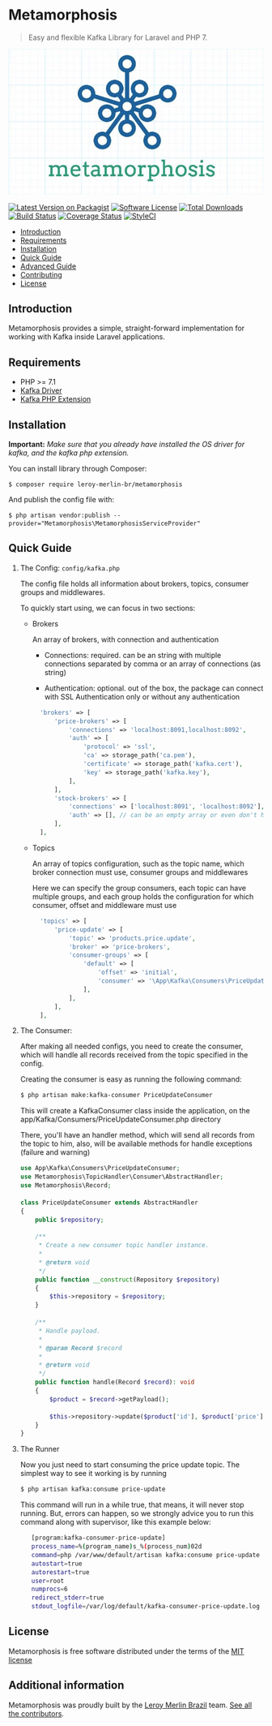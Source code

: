 # Metamorphosis

> Easy and flexible Kafka Library for Laravel and PHP 7.

![Metamorphosis](./logo.jpg)

[![Latest Version on Packagist](https://img.shields.io/packagist/v/leroy-merlin-br/metamorphosis.svg?style=flat-square)](https://packagist.org/packages/leroy-merlin-br/metamorphosis)
[![Software License](https://img.shields.io/badge/license-MIT-brightgreen.svg?style=flat-square)](LICENSE.md)
[![Total Downloads](https://img.shields.io/packagist/dt/leroy-merlin-br/metamorphosis.svg?style=flat-square)](https://packagist.org/packages/leroy-merlin-br/metamorphosis)
[![Build Status](https://travis-ci.org/leroy-merlin-br/metamorphosis.svg?branch=master)](https://travis-ci.org/leroy-merlin-br/metamorphosis)
[![Coverage Status](https://coveralls.io/repos/github/leroy-merlin-br/metamorphosis/badge.svg?branch=master)](https://coveralls.io/github/leroy-merlin-br/metamorphosis?branch=master)
[![StyleCI](https://styleci.io/repos/143462354/shield?branch=master)](https://styleci.io/repos/143462354)


- [Introduction](#introduction)
- [Requirements](#requirements)
- [Installation](#installation)
- [Quick Guide](#quick-guide)
- [Advanced Guide](docs/advanced.md)
- [Contributing](docs/CONTRIBUTING.md)
- [License](#license)


<a name="introduction"></a>
## Introduction

Metamorphosis provides a simple, straight-forward implementation for working with Kafka inside Laravel applications.

<a name="requirements"></a>
## Requirements

- PHP >= 7.1
- [Kafka Driver](https://github.com/edenhill/librdkafka)
- [Kafka PHP Extension](https://github.com/arnaud-lb/php-rdkafka)

<a name="installation"></a>
## Installation

**Important:** *Make sure that you already have installed the OS driver for kafka, and the kafka php extension.*


You can install library through Composer:

```
$ composer require leroy-merlin-br/metamorphosis
```

And publish the config file with:

```
$ php artisan vendor:publish --provider="Metamorphosis\MetamorphosisServiceProvider"
```

<a name="quick-guide"></a>
## Quick Guide

1. The Config: `config/kafka.php`

    The config file holds all information about brokers, topics, consumer groups and middlewares.

    To quickly start using, we can focus in two sections:
    - Brokers
    
        An array of brokers, with connection and authentication
       
        - Connections: required. can be an string with multiple connections separated by comma or an array of connections (as string)
        
        - Authentication: optional. out of the box, the package can connect with SSL Authentication only or without any authentication

        ```php
          'brokers' => [
              'price-brokers' => [
                  'connections' => 'localhost:8091,localhost:8092',
                  'auth' => [
                      'protocol' => 'ssl',
                      'ca' => storage_path('ca.pem'),
                      'certificate' => storage_path('kafka.cert'),
                      'key' => storage_path('kafka.key'),
                  ],
              ],
              'stock-brokers' => [
                  'connections' => ['localhost:8091', 'localhost:8092'],
                  'auth' => [], // can be an empty array or even don't have this key in the broker config
              ],
          ],
        ```

    - Topics
        
        An array of topics configuration, such as the topic name, which broker connection must use, consumer groups and middlewares
        
        Here we can specify the group consumers, each topic can have multiple groups, 
        and each group holds the configuration for which consumer, offset and middleware must use  

        ```php
          'topics' => [
              'price-update' => [
                  'topic' => 'products.price.update',
                  'broker' => 'price-brokers',
                  'consumer-groups' => [
                      'default' => [
                          'offset' => 'initial',
                          'consumer' => '\App\Kafka\Consumers\PriceUpdateConsumer',
                      ],
                  ],
              ],
          ],
        ```

2. The Consumer:
    
    After making all needed configs, you need to create the consumer, which will handle all records received
    from the topic specified in the config.
    
    Creating the consumer is easy as running the following command: 
    ```bash
    $ php artisan make:kafka-consumer PriceUpdateConsumer
    ```
    This will create a KafkaConsumer class inside the application, on the app/Kafka/Consumers/PriceUpdateConsumer.php directory
    
    There, you'll have an handler method, which will send all records from the topic to him,
    also, will be available methods for handle exceptions (failure and warning)
    
    ```php
    use App\Kafka\Consumers\PriceUpdateConsumer;
    use Metamorphosis\TopicHandler\Consumer\AbstractHandler;
    use Metamorphosis\Record;

    class PriceUpdateConsumer extends AbstractHandler
    {
        public $repository;
         
        /**
         * Create a new consumer topic handler instance.
         *
         * @return void
         */
        public function __construct(Repository $repository)
        {
            $this->repository = $repository;
        }

        /**
         * Handle payload.
         *
         * @param Record $record
         *
         * @return void
         */
        public function handle(Record $record): void
        {
            $product = $record->getPayload();
                    
            $this->repository->update($product['id'], $product['price']);
        }
    }
    ```


3. The Runner
    
    Now you just need to start consuming the price update topic.
    The simplest way to see it working is by running
    ```bash
    $ php artisan kafka:consume price-update
    ```
    
    This command will run in a while true, that means, it will never stop running.
    But, errors can happen, so we strongly advice you to run this command along with supervisor,
    like this example below:
    ```bash
       [program:kafka-consumer-price-update]
       process_name=%(program_name)s_%(process_num)02d
       command=php /var/www/default/artisan kafka:consume price-update --offset=earliest --timeout=-1
       autostart=true
       autorestart=true
       user=root
       numprocs=6
       redirect_stderr=true
       stdout_logfile=/var/log/default/kafka-consumer-price-update.log
    ```



<a name="license"></a>
## License

Metamorphosis is free software distributed under the terms of the [MIT license](http://opensource.org/licenses/MIT)

<a name="additional_information"></a>
## Additional information

Metamorphosis was proudly built by the [Leroy Merlin Brazil](https://github.com/leroy-merlin-br) team. [See all the contributors](https://github.com/leroy-merlin-br/metamorphosis/graphs/contributors).
